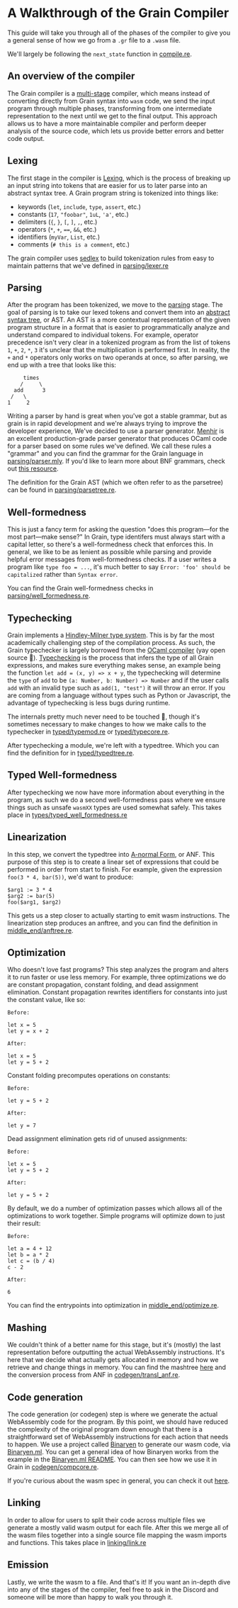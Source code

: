 # A Walkthrough of the Grain Compiler

This guide will take you through all of the phases of the compiler to give you a general sense of how we go from a `.gr` file to a `.wasm` file.

We'll largely be following the `next_state` function in [compile.re](https://github.com/grain-lang/grain/blob/main/compiler/src/compile.re).

## An overview of the compiler

The Grain compiler is a [multi-stage](https://en.wikipedia.org/wiki/Multi-pass_compiler) compiler, which means instead of converting directly from Grain syntax into `wasm` code, we send the input program through multiple phases, transforming from one intermediate representation to the next until we get to the final output. This approach allows us to have a more maintainable compiler and perform deeper analysis of the source code, which lets us provide better errors and better code output.

## Lexing

The first stage in the compiler is [Lexing](https://en.wikipedia.org/wiki/Lexical_analysis), which is the process of breaking up an input string into tokens that are easier for us to later parse into an abstract syntax tree. A Grain program string is tokenized into things like:

- keywords (`let`, `include`, `type`, `assert`, etc.)
- constants (`17`, `"foobar"`, `1uL`, `'a'`, etc.)
- delimiters (`{`, `}`, `[`, `]`, `,`, etc.)
- operators (`*`, `+`, `==`, `&&`, etc.)
- identifiers (`myVar`, `List`, etc.)
- comments (`# this is a comment`, etc.)

The grain compiler uses [sedlex](https://github.com/ocaml-community/sedlex) to build tokenization rules from easy to maintain patterns that we've defined in [parsing/lexer.re](https://github.com/grain-lang/grain/blob/main/compiler/src/parsing/lexer.re)

## Parsing

After the program has been tokenized, we move to the [parsing](https://en.wikipedia.org/wiki/Parsing) stage. The goal of parsing is to take our lexed tokens and convert them into an [abstract syntax tree](https://en.wikipedia.org/wiki/Abstract_syntax_tree), or AST. An AST is a more contextual representation of the given program structure in a format that is easier to programmatically analyze and understand compared to individual tokens. For example, operator precedence isn't very clear in a tokenized program as from the list of tokens `1`, `+`, `2`, `*`, `3` it's unclear that the multiplication is performed first. In reality, the `+` and `*` operators only works on two operands at once, so after parsing, we end up with a tree that looks like this:

```plaintext
     times
    /     \
  add      3
 /   \
1     2
```

Writing a parser by hand is great when you've got a stable grammar, but as grain is in rapid development and we're always trying to improve the developer experience, We've decided to use a parser generator. [Menhir](http://gallium.inria.fr/~fpottier/menhir/) is an excellent production-grade parser generator that produces OCaml code for a parser based on some rules we've defined. We call these rules a "grammar" and you can find the grammar for the Grain language in [parsing/parser.mly](https://github.com/grain-lang/grain/blob/main/compiler/src/parsing/parser.mly). If you'd like to learn more about BNF grammars, check out [this resource](http://people.cs.ksu.edu/~schmidt/300s05/Lectures/GrammarNotes/bnf.html).

The definition for the Grain AST (which we often refer to as the parsetree) can be found in [parsing/parsetree.re](https://github.com/grain-lang/grain/blob/main/compiler/src/parsing/parsetree.re).

## Well-formedness

This is just a fancy term for asking the question "does this program—for the most part—make sense?" In Grain, type identifers must always start with a capital letter, so there's a well-formedness check that enforces this. In general, we like to be as lenient as possible while parsing and provide helpful error messages from well-formedness checks. If a user writes a program like `type foo = ...`, it's much better to say `Error: 'foo' should be capitalized` rather than `Syntax error`.

You can find the Grain well-formedness checks in [parsing/well_formedness.re](https://github.com/grain-lang/grain/blob/main/compiler/src/parsing/well_formedness.re).

## Typechecking

Grain implements a [Hindley-Milner type system](https://en.wikipedia.org/wiki/Hindley%E2%80%93Milner_type_system). This is by far the most academically challenging step of the compilation process. As such, the Grain typechecker is largely borrowed from the [OCaml compiler](https://github.com/ocaml/ocaml) (yay open source 🎉). [Typechecking](https://en.wikipedia.org/wiki/Type_system#Type_checking) is the process that infers the type of all Grain expressions, and makes sure everything makes sense, an example being the function `let add = (x, y) => x + y`, the typechecking will determine the `type` of `add` to be `(a: Number, b: Number) => Number` and if the user calls `add` with an invalid type such as `add(1, "test")` it will throw an error. If you are coming from a language without types such as Python or Javascript, the advantage of typechecking is less bugs during runtime.

The internals pretty much never need to be touched 🙏, though it's sometimes necessary to make changes to how we make calls to the typechecker in [typed/typemod.re](https://github.com/grain-lang/grain/blob/main/compiler/src/typed/typemod.re) or [typed/typecore.re](https://github.com/grain-lang/grain/blob/main/compiler/src/typed/typecore.re).

After typechecking a module, we're left with a typedtree. Which you can find the definition for in [typed/typedtree.re](https://github.com/grain-lang/grain/blob/main/compiler/src/typed/typedtree.re).

## Typed Well-formedness

After typechecking we now have more information about everything in the program, as such we do a second well-formedness pass where we ensure things such as unsafe `wasmXX` types are used somewhat safely. This takes place in [types/typed_well_formedness.re](https://github.com/grain-lang/grain/blob/main/compiler/src/typed/typed_well_formedness.re)

## Linearization

In this step, we convert the typedtree into [A-normal Form](https://en.wikipedia.org/wiki/A-normal_form), or ANF. This purpose of this step is to create a linear set of expressions that could be performed in order from start to finish. For example, given the expression `foo(3 * 4, bar(5))`, we'd want to produce:

```plaintext
$arg1 := 3 * 4
$arg2 := bar(5)
foo($arg1, $arg2)
```

This gets us a step closer to actually starting to emit wasm instructions. The linearization step produces an anftree, and you can find the definition in [middle_end/anftree.re](https://github.com/grain-lang/grain/blob/main/compiler/src/middle_end/anftree.re).

## Optimization

Who doesn't love fast programs? This step analyzes the program and alters it to run faster or use less memory. For example, three optimizations we do are constant propagation, constant folding, and dead assignment elimination. Constant propagation rewrites identifiers for constants into just the constant value, like so:

```plaintext
Before:

let x = 5
let y = x + 2

After:

let x = 5
let y = 5 + 2
```

Constant folding precomputes operations on constants:

```plaintext
Before:

let y = 5 + 2

After:

let y = 7
```

Dead assignment elimination gets rid of unused assignments:

```plaintext
Before:

let x = 5
let y = 5 + 2

After:

let y = 5 + 2
```

By default, we do a number of optimization passes which allows all of the optimizations to work together. Simple programs will optimize down to just their result:

```plaintext
Before:

let a = 4 + 12
let b = a * 2
let c = (b / 4)
c - 2

After:

6
```

You can find the entrypoints into optimization in [middle_end/optimize.re](https://github.com/grain-lang/grain/blob/main/compiler/src/middle_end/optimize.re).

## Mashing

We couldn't think of a better name for this stage, but it's (mostly) the last representation before outputting the actual WebAssembly instructions. It's here that we decide what actually gets allocated in memory and how we retrieve and change things in memory. You can find the mashtree [here](https://github.com/grain-lang/grain/blob/main/compiler/src/codegen/mashtree.re) and the conversion process from ANF in [codegen/transl_anf.re](https://github.com/grain-lang/grain/blob/main/compiler/src/codegen/transl_anf.re).

## Code generation

The code generation (or codegen) step is where we generate the actual WebAssembly code for the program. By this point, we should have reduced the complexity of the original program down enough that there is a straightforward set of WebAssembly instructions for each action that needs to happen. We use a project called [Binaryen](https://github.com/WebAssembly/binaryen) to generate our wasm code, via [Binaryen.ml](https://github.com/grain-lang/binaryen.ml). You can get a general idea of how Binaryen works from the example in the [Binaryen.ml README](https://github.com/grain-lang/binaryen.ml/blob/main/README.md). You can then see how we use it in Grain in [codegen/compcore.re](https://github.com/grain-lang/grain/blob/main/compiler/src/codegen/compcore.re).

If you're curious about the wasm spec in general, you can check it out [here](https://webassembly.github.io/spec/core/index.html).

## Linking

In order to allow for users to split their code across multiple files we generate a mostly valid wasm output for each file. After this we merge all of the wasm files together into a single source file mapping the wasm imports and functions. This takes place in [linking/link.re](https://github.com/grain-lang/grain/blob/main/compiler/src/linking/link.re)

## Emission

Lastly, we write the wasm to a file. And that's it! If you want an in-depth dive into any of the stages of the compiler, feel free to ask in the Discord and someone will be more than happy to walk you through it.
